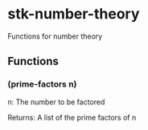 # stk-number-theory

Functions for number theory

## Functions

### (prime-factors n)

n: The number to be factored

Returns: A list of the prime factors of n